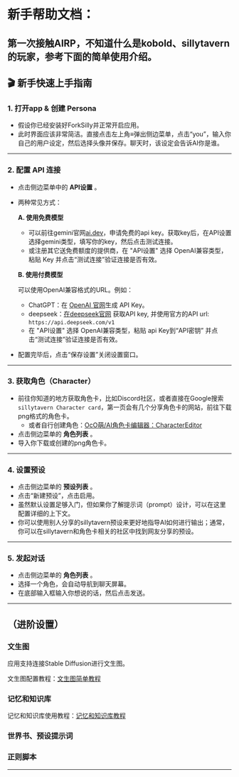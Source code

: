 # 新手帮助文档：

第一次接触AIRP，不知道什么是kobold、sillytavern的玩家，参考下面的简单使用介绍。
---

## 🎬 新手快速上手指南

### 1. 打开app & 创建 Persona

* 假设你已经安装好ForkSilly并正常开启应用。
* 此时界面应该非常简洁。直接点击左上角≡弹出侧边菜单，点击“you”，输入你自己的用户设定，然后选择头像并保存。聊天时，该设定会告诉AI你是谁。

---

### 2. 配置 API 连接

* 点击侧边菜单中的 **API设置** 。
* 两种常见方式：

  **A. 使用免费模型**

  * 可以前往gemini官网[ai.dev](https://ai.dev)，申请免费的api key。获取key后，在API设置选择gemini类型，填写你的key，然后点击测试连接。
  * 或注册其它送免费额度的提供商，在 "API设置" 选择 OpenAI兼容类型，粘贴 Key 并点击“测试连接”验证连接是否有效。

  **B. 使用付费模型**

  可以使用OpenAI兼容格式的URL。例如：
  * ChatGPT：在 [OpenAI 官网](https://platform.openai.com)生成 API Key。
  * deepseek：[在deepseek官网](https://platform.deepseek.com/sign_in) 获取API key, 并使用官方的API url: `https://api.deepseek.com/v1`
  * 在 "API设置" 选择 OpenAI兼容类型，粘贴 api Key到“API密钥” 并点击“测试连接”验证连接是否有效。

* 配置完毕后，点击“保存设置”关闭设置窗口。

---

### 3. 获取角色（Character）

* 前往你知道的地方获取角色卡，比如Discord社区，或者直接在Google搜索`sillytavern Character card`，第一页会有几个分享角色卡的网站，前往下载png格式的角色卡。
  * 或者自行创建角色：[OcO萌/AI角色卡编辑器：CharacterEditor](https://ce.ooc.moe/zh-CN)
* 点击侧边菜单的 **角色列表** 。
* 导入你下载或创建的png角色卡。

---

### 4. 设置预设

* 点击侧边菜单的 **预设列表** 。
* 点击“新建预设”，点击启用。
* 虽然默认设置足够入门，但如果你了解提示词（prompt）设计，可以在这里配置详细的上下文。
* 你可以使用别人分享的sillytavern预设来更好地指导AI如何进行输出；通常，你可以在sillytavern和角色卡相关的社区中找到网友分享的预设。

---

### 5. 发起对话

* 点击侧边菜单的 **角色列表** 。
* 选择一个角色，会自动导航到聊天屏幕。
* 在底部输入框输入你想说的话，然后点击发送。

---

## （进阶设置）

### 文生图

应用支持连接Stable Diffusion进行文生图。

文生图配置教程：[文生图简单教程](text2img.md)

### 记忆和知识库

记忆和知识库使用教程：[记忆和知识库教程](Embedding.md)

### 世界书、预设提示词


### 正则脚本


---

